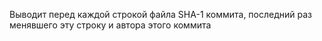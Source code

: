 Выводит перед каждой строкой файла SHA-1 коммита, последний раз менявшего эту строку и автора этого коммита